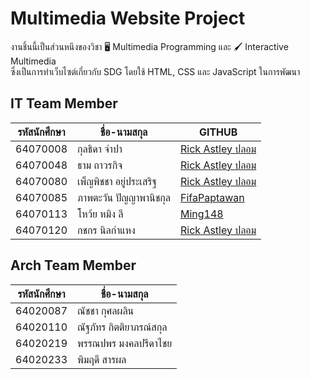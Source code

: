 # Multimedia Website Project
งานชิ้นนี้เป็นส่วนหนึงของวิชา 🖥️ Multimedia Programming และ 🖌️ Interactive Multimedia<br />
ซึ่งเป็นการทำเว็บไซต์เกี่ยวกับ SDG โดยใช้ HTML, CSS และ JavaScript ในการพัฒนา

## IT Team Member
|รหัสนักศึกษา|ชื่อ-นามสกุล|GITHUB|
|---|---|---|
|64070008|กุลธิดา จำปา|[Rick Astley ปลอม](https://youtu.be/fDX-syuJ68g)|
|64070048|ธาม ถาวรกิจ|[Rick Astley ปลอม](https://youtu.be/fDX-syuJ68g)|
|64070080|เพ็ญพิชชา อยู่ประเสริฐ|[Rick Astley ปลอม](https://youtu.be/fDX-syuJ68g)|
|64070085|ภาพตะวัน ปัญญาพานิชกุล|[FifaPaptawan](https://github.com/FifaPaptawan)|
|64070113|โหว้ย หมิง ลี|[Ming148](https://github.com/Ming148)|
|64070120|กชกร นิลกำแหง|[Rick Astley ปลอม](https://youtu.be/fDX-syuJ68g)|

## Arch Team Member
|รหัสนักศึกษา|ชื่อ-นามสกุล|
|---|---|
|64020087|ณัชชา กุศลผลิน|
|64020110|ณัฐภัทร กิตติยาภรณ์สกุล|
|64020219|พรรณปพร มงคลปรีดาไชย|
|64020233|พิมฤดี สารผล|
